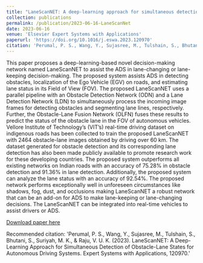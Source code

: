 ```yaml
---
title: "LaneScanNET: A deep-learning approach for simultaneous detection of obstacle-lane states for autonomous driving systems"
collection: publications
permalink: /publication/2023-06-16-LaneScanNet
date: 2023-06-16
venue: 'Elsevier Expert Systems with Applications'
paperurl: 'https://doi.org/10.1016/j.eswa.2023.120970'
citation: 'Perumal, P. S., Wang, Y., Sujasree, M., Tulshain, S., Bhutani, S., Suriyah, M. K., & Raju, V. U. K. (2023). LaneScanNET: A Deep-Learning Approach for Simultaneous Detection of Obstacle-Lane States for Autonomous Driving Systems. Expert Systems with Applications, 120970.'
---
```

This paper proposes a deep-learning-based novel decision-making network named LaneScanNET to assist the ADS in lane-changing or lane-keeping decision-making. The proposed system assists ADS in detecting obstacles, localization of the Ego Vehicle (EGV) on roads, and estimating lane status in its Field of View (FOV). The proposed LaneScanNET uses a parallel pipeline with an Obstacle Detection Network (ODN) and a Lane Detection Network (LDN) to simultaneously process the incoming image frames for detecting obstacles and segmenting lane lines, respectively. Further, the Obstacle-Lane Fusion Network (OLFN) fuses these results to predict the status of the obstacle lane in the FOV of autonomous vehicles. Vellore Institute of Technology’s (VIT’s) real-time driving dataset on indigenous roads has been collected to train the proposed LaneScanNET with 2464 obstacle-lane images obtained by driving over 60 km. The dataset generated for obstacle detection and its corresponding lane detection has also been made publicly available to promote research work for these developing countries. The proposed system outperforms all existing networks on Indian roads with an accuracy of 75.28% in obstacle detection and 91.36% in lane detection. Additionally, the proposed system can analyze the lane status with an accuracy of 92.54%. The proposed network performs exceptionally well in unforeseen circumstances like shadows, fog, dust, and occlusions making LaneScanNET a robust network that can be an add-on for ADS to make lane-keeping or lane-changing decisions. The LaneScanNET can be integrated into real-time vehicles to assist drivers or ADS.


[Download paper here](https://doi.org/10.1016/j.eswa.2023.120970)

Recommended citation: 'Perumal, P. S., Wang, Y., Sujasree, M., Tulshain, S., Bhutani, S., Suriyah, M. K., & Raju, V. U. K. (2023). LaneScanNET: A Deep-Learning Approach for Simultaneous Detection of Obstacle-Lane States for Autonomous Driving Systems. Expert Systems with Applications, 120970.'